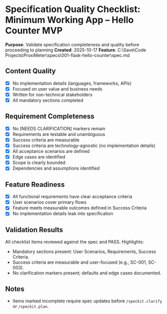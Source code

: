 # Specification Quality Checklist: Minimum Working App – Hello Counter MVP

**Purpose**: Validate specification completeness and quality before proceeding to planning
**Created**: 2025-10-17
**Feature**: C:\Save\Code Projects\ProxiMeter\specs\001-flask-hello-counter\spec.md

## Content Quality

- [x] No implementation details (languages, frameworks, APIs)
- [x] Focused on user value and business needs
- [x] Written for non-technical stakeholders
- [x] All mandatory sections completed

## Requirement Completeness

- [x] No [NEEDS CLARIFICATION] markers remain
- [x] Requirements are testable and unambiguous
- [x] Success criteria are measurable
- [x] Success criteria are technology-agnostic (no implementation details)
- [x] All acceptance scenarios are defined
- [x] Edge cases are identified
- [x] Scope is clearly bounded
- [x] Dependencies and assumptions identified

## Feature Readiness

- [x] All functional requirements have clear acceptance criteria
- [x] User scenarios cover primary flows
- [x] Feature meets measurable outcomes defined in Success Criteria
- [x] No implementation details leak into specification

## Validation Results

All checklist items reviewed against the spec and PASS. Highlights:

- Mandatory sections present: User Scenarios, Requirements, Success Criteria.
- Success criteria are measurable and user-focused (e.g., SC-001, SC-003).
- No clarification markers present; defaults and edge cases documented.

## Notes

- Items marked incomplete require spec updates before `/speckit.clarify` or `/speckit.plan`.
